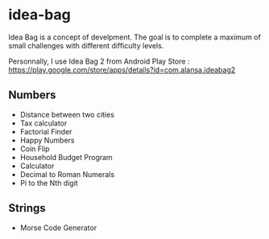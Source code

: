 # idea-bag

Idea Bag is a concept of develpment. The goal is to complete a maximum of small challenges with different difficulty levels.

Personnally, I use Idea Bag 2 from Android Play Store : https://play.google.com/store/apps/details?id=com.alansa.ideabag2 

## Numbers
* Distance between two cities
* Tax calculator
* Factorial Finder
* Happy Numbers
* Coin Flip
* Household Budget Program
* Calculator
* Decimal to Roman Numerals
* Pi to the Nth digit

## Strings
* Morse Code Generator
